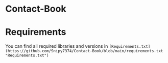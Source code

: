 # Contact-Book

# Requirements
You can find all required libraries and versions in `[Requirements.txt](https://github.com/Snipy7374/Contact-Book/blob/main/requirements.txt "Requirements.txt")`
